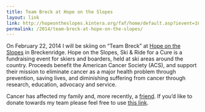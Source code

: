```yaml
---
title: Team Breck at Hope on the Slopes
layout: link
link: http://hopeontheslopes.kintera.org/faf/home/default.asp?ievent=1086915
permalink: /2014/team-breck-at-hope-on-the-slopes/
---
```

On February 22, 2014 I will be skiing on &#8220;Team Breck&#8221; at [Hope on the Slopes][1] in Breckenridge. Hope on the Slopes, Ski & Ride for a Cure is a fundraising event for skiers and boarders, held at ski areas around the country. Proceeds benefit the American Cancer Society (ACS), and support their mission to eliminate cancer as a major health problem through prevention, saving lives, and diminishing suffering from cancer through research, education, advocacy and service.

Cancer has affected my family and, more recently, a [friend][2]. If you&#8217;d like to donate towards my team please feel free to use [this link][3].

 [1]: http://hopeontheslopes.kintera.org/faf/home/default.asp?ievent=1086915
 [2]: http://alexking.org/blog/2013/05/31/cancer
 [3]: http://hopeontheslopes.kintera.org/faf/donorReg/donorPledge.asp?ievent=1086915&lis=1&kntae1086915=75CDED1C50FE43668F0A0A4CC7D5D177&supId=398660957